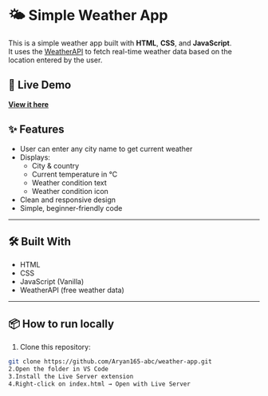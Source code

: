 # 🌤️ Simple Weather App

This is a simple weather app built with **HTML**, **CSS**, and **JavaScript**.  
It uses the [WeatherAPI](https://www.weatherapi.com/) to fetch real-time weather data based on the location entered by the user.

## 🚀 Live Demo
[**View it here**](https://aryan165-abc.github.io/weather-app/)


## ✨ Features
- User can enter any city name to get current weather
- Displays:
  - City & country
  - Current temperature in °C
  - Weather condition text
  - Weather condition icon
- Clean and responsive design
- Simple, beginner-friendly code

---

## 🛠️ Built With
- HTML
- CSS
- JavaScript (Vanilla)
- WeatherAPI (free weather data)

---

## 📦 How to run locally
1. Clone this repository:
```bash
git clone https://github.com/Aryan165-abc/weather-app.git
2.Open the folder in VS Code
3.Install the Live Server extension
4.Right-click on index.html → Open with Live Server

